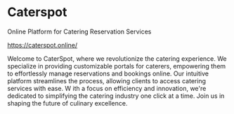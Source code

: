 # Caterspot
Online Platform for Catering Reservation Services

https://caterspot.online/

Welcome to CaterSpot, where we revolutionize the catering experience. We specialize in providing customizable portals for caterers, empowering them to effortlessly manage reservations and bookings online. 
Our intuitive platform streamlines the process, allowing clients to access catering services with ease. W
ith a focus on efficiency and innovation, we're dedicated to simplifying the catering industry one click at a time. Join us in shaping the future of culinary excellence.
